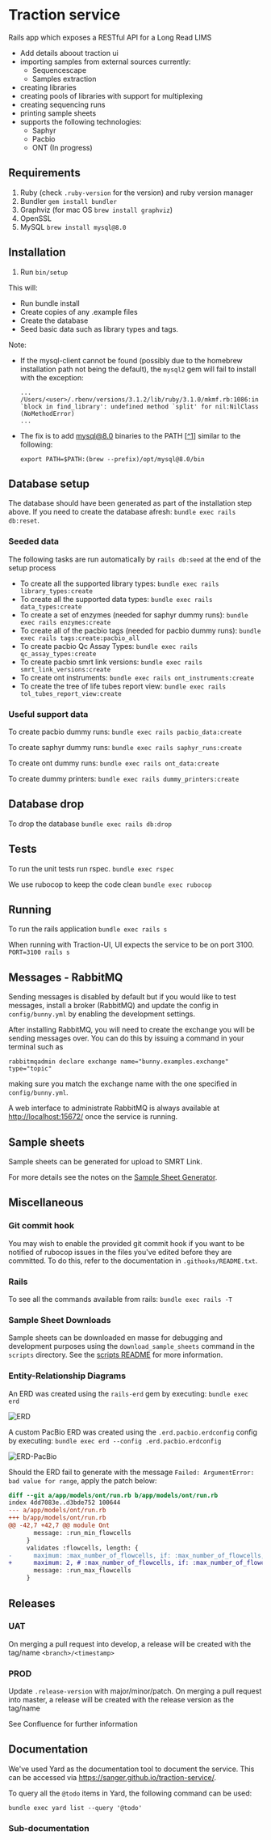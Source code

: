 # Traction service

Rails app which exposes a RESTful API for a Long Read LIMS

- Add details aboout traction ui
- importing samples from external sources currently:
  - Sequencescape
  - Samples extraction
- creating libraries
- creating pools of libraries with support for multiplexing
- creating sequencing runs
- printing sample sheets
- supports the following technologies:
  - Saphyr
  - Pacbio
  - ONT (In progress)

## Requirements

1. Ruby (check `.ruby-version` for the version) and ruby version manager
1. Bundler `gem install bundler`
1. Graphviz (for mac OS `brew install graphviz`)
1. OpenSSL
1. MySQL `brew install mysql@8.0`

## Installation

1. Run `bin/setup`

This will:

- Run bundle install
- Create copies of any .example files
- Create the database
- Seed basic data such as library types and tags.

Note:

- If the mysql-client cannot be found (possibly due to the homebrew installation path not being the default), the `mysql2` gem will fail to install with the exception:

  ```text
  ...
  /Users/<user>/.rbenv/versions/3.1.2/lib/ruby/3.1.0/mkmf.rb:1086:in `block in find_library': undefined method `split' for nil:NilClass (NoMethodError)
  ...
  ```

- The fix is to add mysql@8.0 binaries to the PATH [[^1](https://stackoverflow.com/a/69106302)] similar to the following:

  ```shell
  export PATH=$PATH:(brew --prefix)/opt/mysql@8.0/bin
  ```

## Database setup

The database should have been generated as part of the installation step above.
If you need to create the database afresh: `bundle exec rails db:reset`.

### Seeded data

The following tasks are run automatically by `rails db:seed` at the end of the
setup process

- To create all the supported library types: `bundle exec rails library_types:create`
- To create all the supported data types: `bundle exec rails data_types:create`
- To create a set of enzymes (needed for saphyr dummy runs): `bundle exec rails enzymes:create`
- To create all of the pacbio tags (needed for pacbio dummy runs): `bundle exec rails tags:create:pacbio_all`
- To create pacbio Qc Assay Types: `bundle exec rails qc_assay_types:create`
- To create pacbio smrt link versions: `bundle exec rails smrt_link_versions:create`
- To create ont instruments: `bundle exec rails ont_instruments:create`
- To create the tree of life tubes report view: `bundle exec rails tol_tubes_report_view:create`

### Useful support data

To create pacbio dummy runs: `bundle exec rails pacbio_data:create`

To create saphyr dummy runs: `bundle exec rails saphyr_runs:create`

To create ont dummy runs: `bundle exec rails ont_data:create`

To create dummy printers: `bundle exec rails dummy_printers:create`

## Database drop

To drop the database `bundle exec rails db:drop`

## Tests

To run the unit tests run rspec. `bundle exec rspec`

We use rubocop to keep the code clean `bundle exec rubocop`

## Running

To run the rails application `bundle exec rails s`

When running with Traction-UI, UI expects the service to be on port 3100. `PORT=3100 rails s`

## Messages - RabbitMQ

Sending messages is disabled by default but if you would like to test messages, install a broker
(RabbitMQ) and update the config in `config/bunny.yml` by enabling the development settings.

After installing RabbitMQ, you will need to create the exchange you will be sending messages over.
You can do this by issuing a command in your terminal such as

```shell
rabbitmqadmin declare exchange name="bunny.examples.exchange" type="topic"
```

making sure you match the exchange name with the one specified in `config/bunny.yml`.

A web interface to administrate RabbitMQ is always available at [http://localhost:15672/](http://localhost:15672/) once the service is running.

## Sample sheets

Sample sheets can be generated for upload to SMRT Link.

For more details see the notes on the [Sample Sheet Generator](app/exchanges/README.md).

## Miscellaneous

### Git commit hook

You may wish to enable the provided git commit hook if you want to be notified of rubocop issues in the files you've edited before they are committed.
To do this, refer to the documentation in `.githooks/README.txt`.

### Rails

To see all the commands available from rails: `bundle exec rails -T`

### Sample Sheet Downloads

Sample sheets can be downloaded en masse for debugging and development purposes using the `download_sample_sheets` command in the `scripts` directory. See the [scripts README](scripts/README.md) for more information.

### Entity-Relationship Diagrams

An ERD was created using the `rails-erd` gem by executing: `bundle exec erd`

![ERD](erd.jpg "ERD")

A custom PacBio ERD was created using the `.erd.pacbio.erdconfig` config by executing: `bundle exec erd --config .erd.pacbio.erdconfig`

![ERD-PacBio](erd-pacbio.jpg "ERD-PacBio")

Should the ERD fail to generate with the message `Failed: ArgumentError: bad value for range`, apply the patch below:

```diff
diff --git a/app/models/ont/run.rb b/app/models/ont/run.rb
index 4dd7083e..d3bde752 100644
--- a/app/models/ont/run.rb
+++ b/app/models/ont/run.rb
@@ -42,7 +42,7 @@ module Ont
       message: :run_min_flowcells
     }
     validates :flowcells, length: {
-      maximum: :max_number_of_flowcells, if: :max_number_of_flowcells,
+      maximum: 2, # :max_number_of_flowcells, if: :max_number_of_flowcells, # TODO: fix failing ERD
       message: :run_max_flowcells
     }
```

## Releases

### UAT

On merging a pull request into develop, a release will be created with the tag/name `<branch>/<timestamp>`

### PROD

Update `.release-version` with major/minor/patch. On merging a pull request into master, a release will be created with the release version as the tag/name

See Confluence for further information

## Documentation

We've used Yard as the documentation tool to document the service. This can be accessed via https://sanger.github.io/traction-service/.

To query all the `@todo` items in Yard, the following command can be used:

```shell
bundle exec yard list --query '@todo'
```

### Sub-documentation


